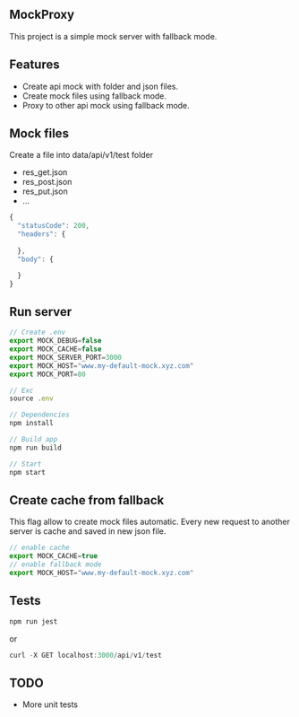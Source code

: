 ## MockProxy
This project is a simple mock server with fallback mode.

## Features
- Create api mock with folder and json files.
- Create mock files using fallback mode.
- Proxy to other api mock using fallback mode.

## Mock files
Create a file into data/api/v1/test folder
- res_get.json
- res_post.json
- res_put.json
- ...

```js
{
  "statusCode": 200,
  "headers": {
    
  },
  "body": {

  }
}
```

## Run server
```js
// Create .env
export MOCK_DEBUG=false
export MOCK_CACHE=false
export MOCK_SERVER_PORT=3000
export MOCK_HOST="www.my-default-mock.xyz.com"
export MOCK_PORT=80

// Exc
source .env

// Dependencies
npm install

// Build app
npm run build

// Start
npm start
```

## Create cache from fallback
This flag allow to create mock files automatic. Every new request to another server is cache and saved in new json file.

```js
// enable cache
export MOCK_CACHE=true
// enable fallback mode
export MOCK_HOST="www.my-default-mock.xyz.com"
```

## Tests

```js
npm run jest
```
or 
```js
curl -X GET localhost:3000/api/v1/test
```

## TODO
- More unit tests